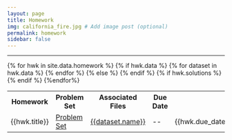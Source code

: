 ```yaml
---
layout: page
title: Homework
img: california_fire.jpg # Add image post (optional)
permalink: homework
sidebar: false
---
```


---


<table>
<tr>
<th> <b>Homework</b></th>
<th> <b> Problem Set </b></th>
<th> <b>Associated Files</b></th>
<th> <b> Due Date</b> </th>
</tr>
{% for hwk in site.data.homework %}
<tr>
<td> {{hwk.title}} </td>
<td> <a href="assets/homework/{{hwk.pset}}"> Problem Set </a></td>
{% if hwk.data %}
{% for dataset in hwk.data %}
<td> <a href="http://www.rpgroup.caltech.edu/bige105/data/{{dataset.link}}">{{dataset.name}}</a></td>
{% endfor %}
{% else %}
<td> -- </td>
{% endif %}
<td> {{hwk.due_date}} </td>
{% if hwk.solutions %}
<td> <a href="{{site.data_url}}{{hwk.solns}}">Solutions</a></td>
{% endif %}
</tr>
{%endfor%}
</table>
